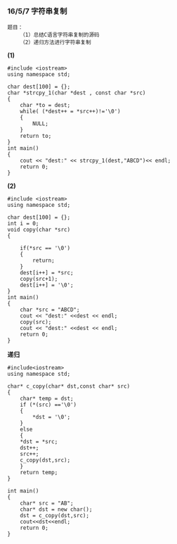### 16/5/7 字符串复制 ###
	题目：
		（1）总结C语言字符串复制的源码
		（2）递归方法进行字符串复制
**(1)**

	#include <iostream>
	using namespace std;

	char dest[100] = {};
	char *strcpy_1(char *dest , const char *src)
	{
	    char *to = dest;
	    while( (*dest++ = *src++)!='\0')
	    {
	        NULL;
	    }
	    return to;
	}
	int main()
	{
	    cout << "dest:" << strcpy_1(dest,"ABCD")<< endl;
	    return 0;
	}
**(2)**

	#include <iostream>
	using namespace std;
	
	char dest[100] = {};
	int i = 0;
	void copy(char *src)
	{
	
	    if(*src == '\0')
	    {
	        return;
	    }
	    dest[i++] = *src;
	    copy(src+1);
	    dest[i++] = '\0';
	}
	int main()
	{
	    char *src = "ABCD";
	    cout << "dest:" <<dest << endl;
	    copy(src);
	    cout << "dest:" <<dest << endl;
	    return 0;
	}

**递归**

	#include<iostream>
	using namespace std;
	
	char* c_copy(char* dst,const char* src)
	{
		char* temp = dst;
		if (*(src) =='\0')
		{
			*dst = '\0';
		}
		else
		{	
		*dst = *src;
		dst++;
		src++;
		c_copy(dst,src);
		}
		return temp;
	}
	
	int main()
	{
		char* src = "AB";
		char* dst = new char();
		dst = c_copy(dst,src);
		cout<<dst<<endl;
		return 0;
	}
		
